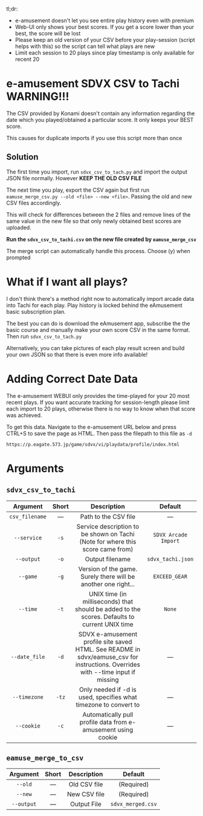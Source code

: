 tl;dr:
- e-amusement doesn't let you see entire play history even with premium
- Web-UI only shows your best scores. If you get a score lower than your best, the score will be lost
- Please keep an old version of your CSV before your play-session (script helps with this) so the script can tell what plays are new
- Limit each session to 20 plays since play timestamp is only available for recent 20

# e-amusement SDVX CSV to Tachi WARNING!!!
The CSV provided by Konami doesn't contain any information regarding the date which you played/obtained a particular score. It only keeps your BEST score.

This causes for duplicate imports if you use this script more than once

## Solution
The first time you import, run `sdvx_csv_to_tach.py` and import the output JSON file normally. However **KEEP THE OLD CSV FILE**

The next time you play, export the CSV again but first run `eamuse_merge_csv.py --old <file> --new <file>`. Passing the old and new CSV files accordingly.

This will check for differences between the 2 files and remove lines of the same value in the new file so that only newly obtained best scores are uploaded.

**Run the `sdvx_csv_to_tachi.csv` on the new file created by `eamuse_merge_csv`**

The merge script can automatically handle this process. Choose (y) when prompted

# What if I want all plays?
I don't think there's a method right now to automatically import arcade data into Tachi for each play. Play history is locked behind the eAmusement basic subscription plan.

The best you can do is download the eAmusement app, subscribe the the basic course and manually make your own score CSV in the same format. Then run `sdvx_csv_to_tach.py`

Alternatively, you can take pictures of each play result screen and build your own JSON so that there is even more info available!

# Adding Correct Date Data
The e-amusement WEBUI only provides the time-played for your 20 most recent plays. If you want accurate tracking for session-length please limit each import to 20 plays, otherwise there is no way to know when that score was achieved.

To get this data. Navigate to the e-amusement URL below and press CTRL+S to save the page as HTML. Then pass the filepath to this file as `-d`
```
https://p.eagate.573.jp/game/sdvx/vi/playdata/profile/index.html
```

# Arguments
## `sdvx_csv_to_tachi`

| Argument      | Short   | Description                                                                                                                 | Default                |
|:-------------:|:-------:|:---------------------------------------------------------------------------------------------------------------------------:|:----------------------:|
| `csv_filename`| —       | Path to the CSV file                                                                                                       | —                      |
| `--service`   | `-s`    | Service description to be shown on Tachi (Note for where this score came from)                                              | `SDVX Arcade Import`   |
| `--output`    | `-o`    | Output filename                                                                                                             | `sdvx_tachi.json`      |
| `--game`      | `-g`    | Version of the game. Surely there will be another one right...                                                              | `EXCEED_GEAR`          |
| `--time`      | `-t`    | UNIX time (in milliseconds) that should be added to the scores. Defaults to current UNIX time                                | `None`                 |
| `--date_file` | `-d`    | SDVX e-amusement profile site saved HTML. See README in sdvx/eamuse_csv for instructions. Overrides with --time input if missing | —                   |
| `--timezone`  | `-tz`   | Only needed if -d is used, specifies what timezone to convert to                                                            | —                      |
| `--cookie`  | `-c`   | Automatically pull profile data from e-amusement using cookie                                                            | —                      |

## `eamuse_merge_to_csv`

| Argument    | Short | Description                                           | Default            |
|:-----------:|:-----:|:-----------------------------------------------------:|:------------------:|
| `--old`     | —     | Old CSV file                                          | (Required)         |
| `--new`     | —     | New CSV file                                          | (Required)         |
| `--output`  | —     | Output File                                           | `sdvx_merged.csv`  |

